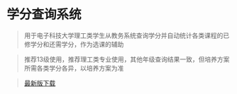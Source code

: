 # 学分查询系统
> 用于电子科技大学理工类学生从教务系统查询学分并自动统计各类课程的已修学分和还需学分，作为选课的辅助

> 推荐13级使用，推荐理工类专业使用，其他年级查询结果一致，但培养方案所需各类学分各异，以培养方案为准

> [最新版下载][latest release]

[latest release]:https://github.com/Cheain/creditAnalysis-UESTC/releases
